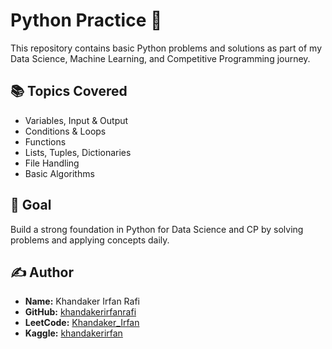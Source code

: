 # Python Practice 🐍

This repository contains basic Python problems and solutions as part of my Data Science, Machine Learning, and Competitive Programming journey.

## 📚 Topics Covered
- Variables, Input & Output
- Conditions & Loops
- Functions
- Lists, Tuples, Dictionaries
- File Handling
- Basic Algorithms

## 🚀 Goal
Build a strong foundation in Python for Data Science and CP by solving problems and applying concepts daily.

## ✍️ Author
- **Name:** Khandaker Irfan Rafi
- **GitHub:** [khandakerirfanrafi](https://github.com/khandakerirfanrafi)
- **LeetCode:** [Khandaker_Irfan](https://leetcode.com/u/Khandaker_Irfan/)
- **Kaggle:** [khandakerirfan](https://www.kaggle.com/khandakerirfan)
